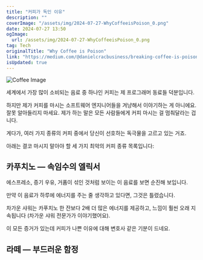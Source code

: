 ```yaml
---
title: "커피가 독인 이유"
description: ""
coverImage: "/assets/img/2024-07-27-WhyCoffeeisPoison_0.png"
date: 2024-07-27 13:50
ogImage:
  url: /assets/img/2024-07-27-WhyCoffeeisPoison_0.png
tag: Tech
originalTitle: "Why Coffee is Poison"
link: "https://medium.com/@danielcracbusiness/breaking-coffee-is-poisoning-millions-of-drinkers-each-year-dfdf63d6768a"
isUpdated: true
---
```


![Coffee Image](/assets/img/2024-07-27-WhyCoffeeisPoison_0.png)

세계에서 가장 많이 소비되는 음료 중 하나인 커피는 제 프로그래머 동료들 덕분입니다.

하지만 제가 커피를 마시는 소프트웨어 엔지니어들을 겨냥해서 이야기하는 게 아니에요. 잘못 알아들리지 마세요. 제가 하는 말은 모든 사람들에게 커피 마시는 걸 멈춰달라는 겁니다.

게다가, 여러 가지 종류의 커피 중에서 당신이 선호하는 독극물을 고르고 있는 거죠.

<div class="content-ad"></div>

아래는 결코 마시지 말아야 할 세 가지 최악의 커피 종류 목록입니다:

## 카푸치노 — 속임수의 엘릭서

에스프레소, 증기 우유, 거품이 섞인 것처럼 보이는 이 음료를 보면 순진해 보입니다.

만약 이 음료가 하루에 에너지를 주는 줄 생각하고 있다면, 그것은 틀렸습니다.

<div class="content-ad"></div>

차가운 샤워는 카푸치노 한 잔보다 2배 더 많은 에너지를 제공하고, 느낌이 훨씬 오래 지속됩니다 (차가운 샤워 전문가가 이야기했어요).

이 모든 증거가 있는데 커피가 나쁜 이유에 대해 변호사 같은 기분이 드네요.

## 라떼 — 부드러운 함정

